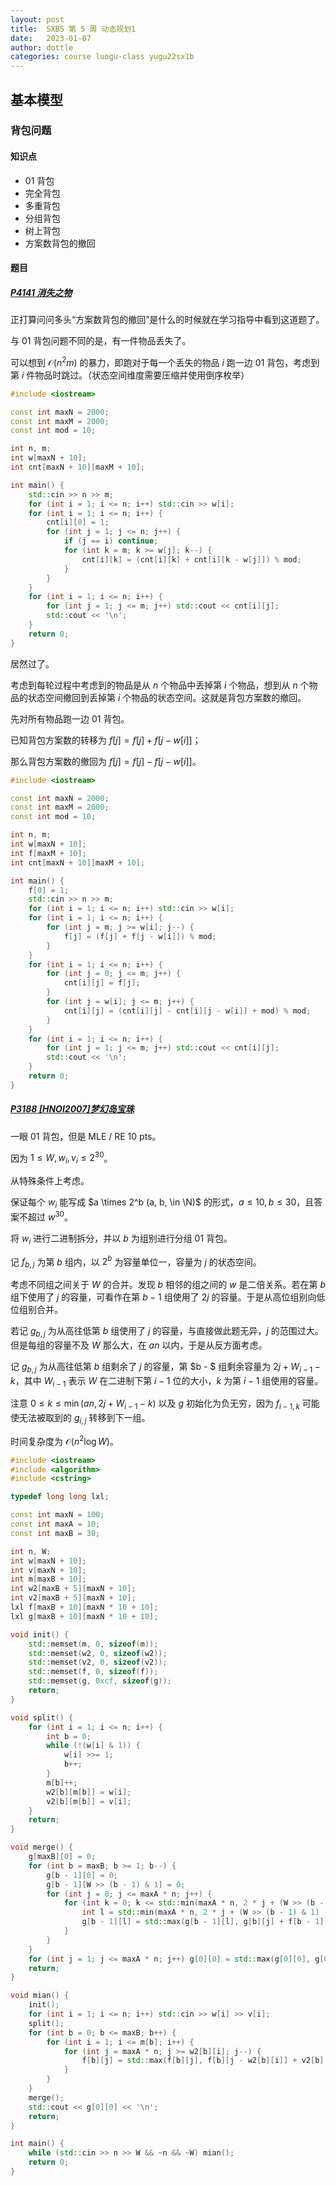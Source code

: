 ```yaml
---
layout: post
title:  SXB5 第 5 周 动态规划1
date:   2023-01-07
author: dottle
categories: course luogu-class yugu22sx1b
---
```


## 基本模型

### 背包问题

#### 知识点

* $01$ 背包
* 完全背包
* 多重背包
* 分组背包
* 树上背包
* 方案数背包的撤回

#### 题目

##### [P4141 消失之物](https://www.luogu.com.cn/problem/P4141)

正打算问问多头“方案数背包的撤回”是什么的时候就在学习指导中看到这道题了。

与 $01$ 背包问题不同的是，有一件物品丢失了。

可以想到 $\mathcal O(n^2 m)$ 的暴力，即跑对于每一个丢失的物品 $i$ 跑一边 $01$ 背包，考虑到第 $i$ 件物品时跳过。（状态空间维度需要压缩并使用倒序枚举）

```cpp
#include <iostream>

const int maxN = 2000;
const int maxM = 2000;
const int mod = 10;

int n, m;
int w[maxN + 10];
int cnt[maxN + 10][maxM + 10];

int main() {
    std::cin >> n >> m;
    for (int i = 1; i <= n; i++) std::cin >> w[i];
    for (int i = 1; i <= n; i++) {
        cnt[i][0] = 1;
        for (int j = 1; j <= n; j++) {
            if (j == i) continue;
            for (int k = m; k >= w[j]; k--) {
                cnt[i][k] = (cnt[i][k] + cnt[i][k - w[j]]) % mod;
            }
        }
    }
    for (int i = 1; i <= n; i++) {
        for (int j = 1; j <= m; j++) std::cout << cnt[i][j];
        std::cout << '\n';
    }
    return 0;
}
```

居然过了。

考虑到每轮过程中考虑到的物品是从 $n$ 个物品中丢掉第 $i$ 个物品，想到从 $n$ 个物品的状态空间撤回到丢掉第 $i$ 个物品的状态空间。这就是背包方案数的撤回。

先对所有物品跑一边 $01$ 背包。

已知背包方案数的转移为 $f[j] = f[j] + f[j - w[i]]$；

那么背包方案数的撤回为 $f[j] = f[j] - f[j - w[i]]$。

```cpp
#include <iostream>

const int maxN = 2000;
const int maxM = 2000;
const int mod = 10;

int n, m;
int w[maxN + 10];
int f[maxM + 10];
int cnt[maxN + 10][maxM + 10];

int main() {
    f[0] = 1;
    std::cin >> n >> m;
    for (int i = 1; i <= n; i++) std::cin >> w[i];
    for (int i = 1; i <= n; i++) {
        for (int j = m; j >= w[i]; j--) {
            f[j] = (f[j] + f[j - w[i]]) % mod;
        }
    }
    for (int i = 1; i <= n; i++) {
        for (int j = 0; j <= m; j++) {
            cnt[i][j] = f[j];
        }
        for (int j = w[i]; j <= m; j++) {
            cnt[i][j] = (cnt[i][j] - cnt[i][j - w[i]] + mod) % mod;
        }
    }
    for (int i = 1; i <= n; i++) {
        for (int j = 1; j <= m; j++) std::cout << cnt[i][j];
        std::cout << '\n';
    }
    return 0;
}
```

##### [P3188 [HNOI2007]梦幻岛宝珠](https://www.luogu.com.cn/problem/P3188)

一眼 $01$ 背包，但是 $\text{MLE / RE 10 pts}$。

因为 $1 \le W, w_i, v_i \le 2^{30}$。

从特殊条件上考虑。

保证每个 $w_i$ 能写成 $a \times 2^b (a, b, \in \N)$ 的形式，$a \le 10, b \le 30$，且答案不超过 $w^{30}$。

将 $w_i$ 进行二进制拆分，并以 $b$ 为组别进行分组 $01$ 背包。

记 $f_{b, j}$ 为第 $b$ 组内，以 $2^b$ 为容量单位一，容量为 $j$ 的状态空间。

考虑不同组之间关于 $W$ 的合并。发现 $b$ 相邻的组之间的 $w$ 是二倍关系。若在第 $b$ 组下使用了 $j$ 的容量，可看作在第 $b - 1$ 组使用了 $2 j$ 的容量。于是从高位组别向低位组别合并。

若记 $g_{b, j}$ 为从高往低第 $b$ 组使用了 $j$ 的容量，与直接做此题无异，$j$ 的范围过大。但是每组的容量不及 $W$ 那么大，在 $a n$ 以内，于是从反方面考虑。

记 $g_{b, j}$ 为从高往低第 $b$ 组剩余了 $j$ 的容量，第 $b - $ 组剩余容量为 $2 j + W_{i - 1} - k$，其中 $W_{i - 1}$ 表示 $W$ 在二进制下第 $i - 1$ 位的大小，$k$ 为第 $i - 1$ 组使用的容量。

注意 $0 \le k \le \min (a n, 2 j + W_{i - 1} - k)$ 以及 $g$ 初始化为负无穷，因为 $f_{i - 1, k}$ 可能使无法被取到的 $g_{i, j}$ 转移到下一组。

时间复杂度为 $\mathcal O(n^2 \log W)$。

```cpp
#include <iostream>
#include <algorithm>
#include <cstring>

typedef long long lxl;

const int maxN = 100;
const int maxA = 10;
const int maxB = 30;

int n, W;
int w[maxN + 10];
int v[maxN + 10];
int m[maxB + 10];
int w2[maxB + 5][maxN + 10];
int v2[maxB + 5][maxN + 10];
lxl f[maxB + 10][maxN * 10 + 10];
lxl g[maxB + 10][maxN * 10 + 10];

void init() {
    std::memset(m, 0, sizeof(m));
    std::memset(w2, 0, sizeof(w2));
    std::memset(v2, 0, sizeof(v2));
    std::memset(f, 0, sizeof(f));
    std::memset(g, 0xcf, sizeof(g));
    return;
}

void split() {
    for (int i = 1; i <= n; i++) {
        int b = 0;
        while (!(w[i] & 1)) {
            w[i] >>= 1;
            b++;
        }
        m[b]++;
        w2[b][m[b]] = w[i];
        v2[b][m[b]] = v[i];
    }
    return;
}

void merge() {
    g[maxB][0] = 0;
    for (int b = maxB; b >= 1; b--) {
        g[b - 1][0] = 0;
        g[b - 1][W >> (b - 1) & 1] = 0;
        for (int j = 0; j <= maxA * n; j++) {
            for (int k = 0; k <= std::min(maxA * n, 2 * j + (W >> (b - 1) & 1)); k++) {
                int l = std::min(maxA * n, 2 * j + (W >> (b - 1) & 1) - k);
                g[b - 1][l] = std::max(g[b - 1][l], g[b][j] + f[b - 1][k]);
            }
        }
    }
    for (int j = 1; j <= maxA * n; j++) g[0][0] = std::max(g[0][0], g[0][j]);
    return;
}

void mian() {
    init();
    for (int i = 1; i <= n; i++) std::cin >> w[i] >> v[i];
    split();
    for (int b = 0; b <= maxB; b++) {
        for (int i = 1; i <= m[b]; i++) {
            for (int j = maxA * n; j >= w2[b][i]; j--) {
                f[b][j] = std::max(f[b][j], f[b][j - w2[b][i]] + v2[b][i]);
            }
        }
    }
    merge();
    std::cout << g[0][0] << '\n';
    return;
}

int main() {
    while (std::cin >> n >> W && ~n && ~W) mian();
    return 0;
}
```

